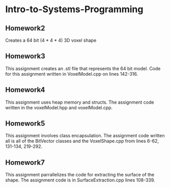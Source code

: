 # Intro-to-Systems-Programming

## Homework2

Creates a 64 bit (4 * 4 * 4) 3D voxel shape

## Homework3

This assignment creates an .stl file that represents the 64 bit model. Code for this assignment written in VoxelModel.cpp on lines 142-316.

## Homework4

This assignment uses heap memory and structs. The assignment code written in the voxelModel.hpp and voxelModel.cpp.

## Homework5

This assignment involves class encapsulation. The assignment code written all is all of the BitVector classes and the VoxelShape.cpp from lines 6-62, 131-134, 219-292.

## Homework7

This assignment parrallelizes the code for extracting the surface of the shape. The assignment code is in SurfaceExtraction.cpp lines 108-339.
